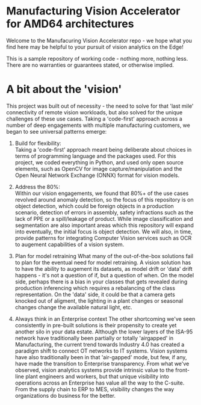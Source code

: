 # Manufacturing Vision Accelerator for AMD64 architectures
Welcome to the Manufacuring Vision Accelerator repo - we hope what you find here may be helpful to your pursuit of vision analytics on the Edge!  

This is a sample repository of working code - nothing more, nothing less.  There are no warranties or guarantees stated, or otherwise implied.

# A bit about the 'vision' 

This project was built out of necessity - the need to solve for that 'last mile' connectivity of remote vision workloads, but also solved for the unique challenges of these use cases.  Taking a 'code-first' approach across a number of deep engagements with multiple manufacturing customers, we began to see universal patterns emerge:

1. Build for flexibility:  
Taking a 'code-first' approach meant being deliberate about choices in terms of programming language and the packages used.  For this project, we coded everything in Python, and used only open source elements, such as OpenCV for image capture/manipulation and the Open Neural Network Exchange (ONNX) format for vision models. 

2. Address the 80%:  
Within our vision engagements, we found that 80%+ of the use cases revolved around anomaly detection, so the focus of this repository is on object detection, which could be foreign objects in a production scenario, detection of errors in assembly, safety infractions such as the lack of PPE or a spill/leakage of product.  While image classification and segmentation are also important areas which this repository will expand into eventually, the initial focus is object detection.   We will also, in time, provide patterns for integrating Computer Vision services such as OCR to augement capabilities of a vision system.

3. Plan for model retraining 
What many of the out-of-the-box solutions fail to plan for the eventual need for model retraining.  A vision solution has to have the ability to augement its datasets, as model drift or 'data' drift happens - it's not a question of if, but a question of when.  On the model side, perhaps there is a bias in your classes that gets revealed during production inferencing which requires a rebalancing of the class representation.  On the 'data' side, it could be that a camera gets knocked out of aligment, the lighting in a plant changes or seasonal changes change the available natural light, etc.

4. Always think in an Enterprise context
The other shortcoming we've seen consistently in pre-built solutions is their propensity to create yet another silo in your data estate.  Although the lower layers of the ISA-95 network have traditionally been partially or totally 'airgapped' in Manufacturing, the current trend towards Industry 4.0 has created a paradigm shift to connect OT networks to IT systems.  Vision systems have also traditionally been in that 'air-gapped' mode, but few, if any, have made the transition to Enterprise transparency.  From what we've observed, vision analytics systems provide intrinsic value to the front-line plant engineers and workers, but that unique visibility into operations across an Enterprise has value all the way to the C-suite.  From the supply chain to ERP to MES, visibility changes the way organizations do business for the better.
